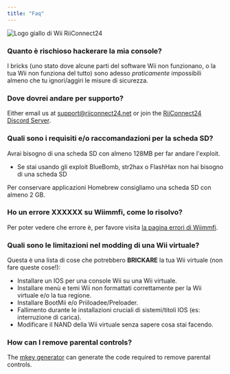 ```yaml
---
title: "Faq"
---
```


![Logo giallo di Wii RiiConnect24](/images/Wii_Yellow_Gray.jpg)

### Quanto è rischioso hackerare la mia console?
I bricks (uno stato dove alcune parti del software Wii non funzionano, o la tua Wii non funziona del tutto) sono adesso *praticamente* impossibili almeno che tu ignori/aggiri le misure di sicurezza.

### Dove dovrei andare per supporto?
Either email us at support@riiconnect24.net or join the [RiiConnect24 Discord Server](https://discord.gg/rc24).

### Quali sono i requisiti e/o raccomandazioni per la scheda SD?
Avrai bisogno di una scheda SD con almeno 128MB per far andare l'exploit.

- Se stai usando gli exploit BlueBomb, str2hax o FlashHax non hai bisogno di una scheda SD

Per conservare applicazioni Homebrew consigliamo una scheda SD con almeno 2 GB.

### Ho un errore XXXXXX su Wiimmfi, come lo risolvo?
Per poter vedere che errore è, per favore visita [la pagina errori di Wiimmfi](https://wiimmfi.de/error).

### Quali sono le limitazioni nel modding di una Wii virtuale?
Questa è una lista di cose che potrebbero **BRICKARE** la tua Wii virtuale (non fare queste cose!):
* Installare un IOS per una console Wii su una Wii virtuale.
* Installare menù e temi Wii non formattati correttamente per la Wii virtuale e/o la tua regione.
* Installare BootMii e/o Priiloadee/Preloader.
* Fallimento durante le installazioni cruciali di sistemi/titoli IOS (es: interruzione di carica).
* Modificare il NAND della Wii virtuale senza sapere cosa stai facendo.

### How can I remove parental controls?
The [mkey generator](https://mkey.salthax.org) can generate the code required to remove parental controls.
